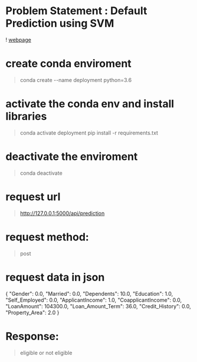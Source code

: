 # Problem Statement : Default Prediction using SVM

! [webpage](/static/webpage.png?raw=True "Title")

# create conda enviroment
> conda create --name deployment python=3.6

# activate the conda env and install libraries 
> conda activate deployment
> pip install -r requirements.txt 

# deactivate the enviroment
> conda deactivate 



# request url 
> http://127.0.0.1:5000/api/prediction

# request method: 
> post 


# request data in json 

{
 "Gender": 0.0,
 "Married": 0.0,
 "Dependents": 10.0,
 "Education": 1.0,
 "Self_Employed": 0.0,
 "ApplicantIncome": 1.0,
 "CoapplicantIncome": 0.0,
 "LoanAmount": 104300.0,
 "Loan_Amount_Term": 36.0,
 "Credit_History": 0.0,
 "Property_Area": 2.0
}

# Response:

> eligible or not eligible